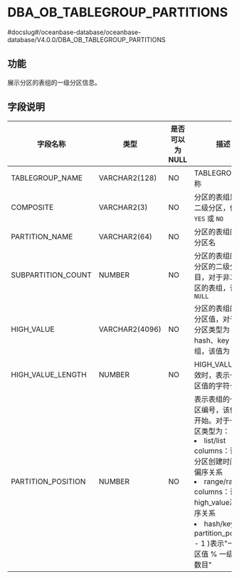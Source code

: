 DBA_OB_TABLEGROUP_PARTITIONS 
=================================================
#docslug#/oceanbase-database/oceanbase-database/V4.0.0/DBA_OB_TABLEGROUP_PARTITIONS


功能 
-------------------

展示分区的表组的一级分区信息。

字段说明 
----------------------



|        字段名称        |       类型       | 是否可以为 NULL |                                                                                                                                                        描述                                                                                                                                                         |
|--------------------|----------------|------------|-------------------------------------------------------------------------------------------------------------------------------------------------------------------------------------------------------------------------------------------------------------------------------------------------------------------|
| TABLEGROUP_NAME    | VARCHAR2(128)  | NO         | TABLEGROUP 名称                                                                                                                                                                                                                                                                                                     |
| COMPOSITE          | VARCHAR2(3)    | NO         | 分区的表组是否为二级分区，值为 `YES` 或 `NO`                                                                                                                                                                                                                                                                                      |
| PARTITION_NAME     | VARCHAR2(64)   | NO         | 分区的表组的一级分区名                                                                                                                                                                                                                                                                                                       |
| SUBPARTITION_COUNT | NUMBER         | NO         | 分区的表组的一级分区的二级分区数目，对于非二级分区的表组，该值为 `NULL`                                                                                                                                                                                                                                                                           |
| HIGH_VALUE         | VARCHAR2(4096) | NO         | 分区的表组的一级分区值，对于一级分区类型为 hash、key 的表组，该值为 `NULL`                                                                                                                                                                                                                                                                     |
| HIGH_VALUE_LENGTH  | NUMBER         | NO         | HIGH_VALUE 有效时，表示一级分区值的字符长度                                                                                                                                                                                                                                                                                       |
| PARTITION_POSITION | NUMBER         | NO         | 表示表组的一级分区编号，该值从 1 开始。对于一级分区类型为： <li> list/list columns：该值和分区创建时间满足偏序关系   <li> range/range columns：该值和high_value满足偏序关系   <li> hash/key：( partition_position  - 1 )表示"一级分区值 % 一级分区数目"    |


